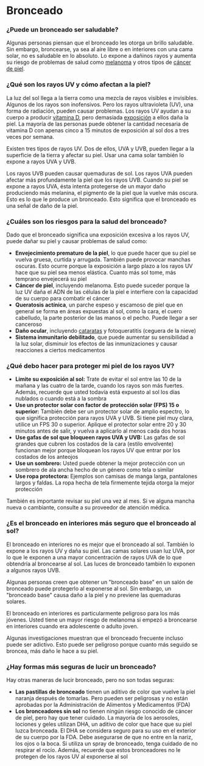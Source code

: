 Bronceado
=========


### ¿Puede un bronceado ser saludable?


Algunas personas piensan que el bronceado les otorga un brillo saludable. Sin embargo, broncearse, ya sea al aire libre o en interiores con una cama solar, no es saludable en lo absoluto. Lo expone a dañinos rayos y aumenta su riesgo de problemas de salud como [melanoma](https://medlineplus.gov/spanish/melanoma.html) y otros tipos de [cáncer de piel](https://medlineplus.gov/spanish/skincancer.html).


### ¿Qué son los rayos UV y cómo afectan a la piel?


La luz del sol llega a la tierra como una mezcla de rayos visibles e invisibles. Algunos de los rayos son inofensivos. Pero los rayos ultravioleta (UV), una forma de radiación, pueden causar problemas. Los rayos UV ayudan a su cuerpo a producir [vitamina D](https://medlineplus.gov/spanish/vitamind.html), pero demasiada [exposición](https://medlineplus.gov/spanish/sunexposure.html) a ellos daña la piel. La mayoría de las personas puede obtener la cantidad necesaria de vitamina D con apenas cinco a 15 minutos de exposición al sol dos a tres veces por semana.


Existen tres tipos de rayos UV. Dos de ellos, UVA y UVB, pueden llegar a la superficie de la tierra y afectar su piel. Usar una cama solar también lo expone a rayos UVA y UVB.


Los rayos UVB pueden causar quemaduras de sol. Los rayos UVA pueden afectar más profundamente la piel que los rayos UVB. Cuando su piel se expone a rayos UVA, ésta intenta protegerse de un mayor daño produciendo más melanina, el pigmento de la piel que la vuelve más oscura. Esto es lo que le produce un bronceado. Esto significa que el bronceado es una señal de daño de la piel.


### ¿Cuáles son los riesgos para la salud del bronceado?


Dado que el bronceado significa una exposición excesiva a los rayos UV, puede dañar su piel y causar problemas de salud como:


* **Envejecimiento prematuro de la piel**, lo que puede hacer que su piel se vuelva gruesa, curtida y arrugada. También puede provocar manchas oscuras. Esto ocurre porque la exposición a largo plazo a los rayos UV hace que su piel sea menos elástica. Cuanto más sol tome, más temprano envejecerá su piel
* **Cáncer de piel**, incluyendo melanoma. Esto puede suceder porque la luz UV daña el ADN de las células de la piel e interfiere con la capacidad de su cuerpo para combatir el cáncer
* **Queratosis actínica**, un parche espeso y escamoso de piel que en general se forma en áreas expuestas al sol, como la cara, el cuero cabelludo, la parte posterior de las manos o el pecho. Puede llegar a ser canceroso
* **Daño ocular**, incluyendo [cataratas](https://medlineplus.gov/spanish/cataract.html) y fotoqueratitis (ceguera de la nieve)
* **Sistema inmunitario debilitado**, que puede aumentar su sensibilidad a la luz solar, disminuir los efectos de las inmunizaciones y causar reacciones a ciertos medicamentos


### ¿Qué debo hacer para proteger mi piel de los rayos UV?


* **Limite su exposición al sol:** Trate de evitar el sol entre las 10 de la mañana y las cuatro de la tarde, cuando los rayos son más fuertes. Además, recuerde que usted todavía está expuesto al sol los días nublados o cuando está a la sombra
* **Use un protector solar con factor de protección solar (FPS) 15 o superior:** También debe ser un protector solar de amplio espectro, lo que significa protección para rayos UVA y UVB. Si tiene piel muy clara, utilice un FPS 30 o superior. Aplique el protector solar entre 20 y 30 minutos antes de salir, y vuelva a aplicarlo al menos cada dos horas
* **Use gafas de sol que bloqueen rayos UVA y UVB:** Las gafas de sol grandes que cubren los costados de la cara (estilo envolvente) funcionan mejor porque bloquean los rayos UV que entrar por los costados de los anteojos
* **Use un sombrero:** Usted puede obtener la mejor protección con un sombrero de ala ancha hecho de un género como tela o similar
* **Use ropa protectora:** Ejemplos son camisas de manga larga, pantalones largos y faldas. La ropa hecha de tela firmemente tejida otorga la mejor protección


También es importante revisar su piel una vez al mes. Si ve alguna mancha nueva o cambiante, consulte a su proveedor de atención médica.


### ¿Es el bronceado en interiores más seguro que el bronceado al sol?


El bronceado en interiores no es mejor que el bronceado al sol. También lo expone a los rayos UV y daña su piel. Las camas solares usan luz UVA, por lo que le exponen a una mayor concentración de rayos UVA de lo que obtendría al broncearse al sol. Las luces de bronceado también lo exponen a algunos rayos UVB.


Algunas personas creen que obtener un "bronceado base" en un salón de bronceado puede protegerlo al exponerse al sol. Sin embargo, un "bronceado base" causa daño a la piel y no previene las quemaduras solares.


El bronceado en interiores es particularmente peligroso para los más jóvenes. Usted tiene un mayor riesgo de melanoma si empezó a broncearse en interiores cuando era adolescente o adulto joven.


Algunas investigaciones muestran que el bronceado frecuente incluso puede ser adictivo. Esto puede ser peligroso porque cuanto más seguido se broncea, más daño le hace a su piel.


### ¿Hay formas más seguras de lucir un bronceado?


Hay otras maneras de lucir bronceado, pero no son todas seguras:


* **Las pastillas de bronceado** tienen un aditivo de color que vuelve la piel naranja después de tomarlas. Pero pueden ser peligrosas y no están aprobadas por la Administración de Alimentos y Medicamentos (FDA)
* **Los bronceadores sin sol** no tienen ningún riesgo conocido de cáncer de piel, pero hay que tener cuidado. La mayoría de los aerosoles, lociones y geles utilizan DHA, un aditivo de color que hace que su piel luzca bronceada. El DHA se considera seguro para su uso en el exterior de su cuerpo por la FDA. Debe asegurarse de que no entre en la nariz, los ojos o la boca. Si utiliza un spray de bronceado, tenga cuidado de no respirar el rocío. Además, recuerde que estos bronceadores no le protegen de los rayos UV al exponerse al sol

